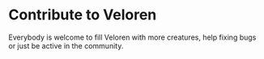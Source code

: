 # Contribute to Veloren
Everybody is welcome to fill Veloren with more creatures, help fixing bugs or just be active in the community.
